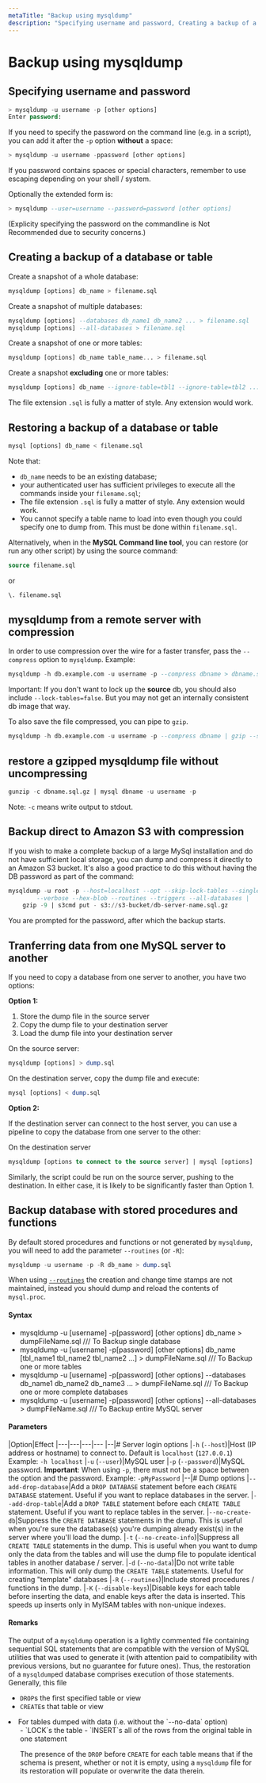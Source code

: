 ```yaml
---
metaTitle: "Backup using mysqldump"
description: "Specifying username and password, Creating a backup of a database or table, Restoring a backup of a database or table, mysqldump from a remote server with compression, restore a gzipped mysqldump file without uncompressing, Backup direct to Amazon S3 with compression, Tranferring data from one MySQL server to another, Backup database with stored procedures and functions"
---
```


# Backup using mysqldump




## Specifying username and password


```sql
> mysqldump -u username -p [other options]
Enter password:

```

If you need to specify the password on the command line (e.g. in a script), you can add it after the `-p` option **without** a space:

```sql
> mysqldump -u username -ppassword [other options]

```

If you password contains spaces or special characters, remember to use escaping depending on your shell / system.

Optionally the extended form is:

```sql
> mysqldump --user=username --password=password [other options]

```

(Explicity specifying the password on the commandline is Not Recommended due to security concerns.)



## Creating a backup of a database or table


Create a snapshot of a whole database:

```sql
mysqldump [options] db_name > filename.sql

```

Create a snapshot of multiple databases:

```sql
mysqldump [options] --databases db_name1 db_name2 ... > filename.sql
mysqldump [options] --all-databases > filename.sql

```

Create a snapshot of one or more tables:

```sql
mysqldump [options] db_name table_name... > filename.sql

```

Create a snapshot **excluding** one or more tables:

```sql
mysqldump [options] db_name --ignore-table=tbl1 --ignore-table=tbl2 ... > filename.sql

```

The file extension `.sql` is fully a matter of style. Any extension would work.



## Restoring a backup of a database or table


```sql
mysql [options] db_name < filename.sql

```

Note that:

- `db_name` needs to be an existing database;
- your authenticated user has sufficient privileges to execute all the commands inside your `filename.sql`;
- The file extension `.sql` is fully a matter of style. Any extension would work.
- You cannot specify a table name to load into even though you could specify one to dump from. This must be done within `filename.sql`.

Alternatively, when in the **MySQL Command line tool**, you can restore (or run any other script) by using the source command:

```sql
source filename.sql

```

or

```sql
\. filename.sql

```



## mysqldump from a remote server with compression


In order to use compression over the wire for a faster transfer, pass the `--compress` option to `mysqldump`. Example:

```sql
mysqldump -h db.example.com -u username -p --compress dbname > dbname.sql

```

Important: If you don't want to lock up the **source** db, you should also include `--lock-tables=false`. But you may not get an internally consistent db image that way.

To also save the file compressed, you can pipe to `gzip`.

```sql
mysqldump -h db.example.com -u username -p --compress dbname | gzip --stdout > dbname.sql.gz

```



## restore a gzipped mysqldump file without uncompressing


```sql
gunzip -c dbname.sql.gz | mysql dbname -u username -p

```

Note: `-c` means write output to stdout.



## Backup direct to Amazon S3 with compression


If you wish to make a complete backup of a large MySql installation and do not have sufficient local storage, you can dump and compress it directly to an Amazon S3 bucket. It's also a good practice to do this without having the DB password as part of the command:

```sql
mysqldump -u root -p --host=localhost --opt --skip-lock-tables --single-transaction \
        --verbose --hex-blob --routines --triggers --all-databases |
    gzip -9 | s3cmd put - s3://s3-bucket/db-server-name.sql.gz

```

You are prompted for the password, after which the backup starts.



## Tranferring data from one MySQL server to another


If you need to copy a database from one server to another, you have two options:

**Option 1:**

1. Store the dump file in the source server
1. Copy the dump file to your destination server
1. Load the dump file into your destination server

On the source server:

```sql
mysqldump [options] > dump.sql

```

On the destination server, copy the dump file and execute:

```sql
mysql [options] < dump.sql

```

**Option 2:**

If the destination server can connect to the host server, you can use a pipeline to copy the database from one server to the other:

On the destination server

```sql
mysqldump [options to connect to the source server] | mysql [options]

```

Similarly, the script could be run on the source server, pushing to the destination.  In either case, it is likely to be significantly faster than Option 1.



## Backup database with stored procedures and functions


By default stored procedures and functions or not generated by `mysqldump`, you will need to add the parameter `--routines` (or `-R`):

```sql
mysqldump -u username -p -R db_name > dump.sql

```

When using [`--routines`](https://dev.mysql.com/doc/refman/5.6/en/mysqldump.html#option_mysqldump_routines) the creation and change time stamps are not maintained, instead you should dump and reload the contents of `mysql.proc`.



#### Syntax


- mysqldump -u [username] -p[password] [other options] db_name > dumpFileName.sql   /// To Backup single database
- mysqldump -u [username] -p[password] [other options] db_name [tbl_name1 tbl_name2  tbl_name2 ...] > dumpFileName.sql   /// To Backup one or more tables
- mysqldump -u [username] -p[password] [other options] --databases db_name1 db_name2 db_name3 ... > dumpFileName.sql   /// To Backup one or more complete databases
- mysqldump -u [username] -p[password] [other options] --all-databases  > dumpFileName.sql   /// To Backup entire MySQL server



#### Parameters


|Option|Effect
|---|---|---|---
|--|# Server login options
|`-h` (`--host`)|Host (IP address or hostname) to connect to. Default is `localhost` (`127.0.0.1`) Example: `-h localhost`
|`-u` (`--user`)|MySQL user
|`-p` (`--password`)|MySQL password. **Important**: When using `-p`, there must not be a space between the option and the password. Example: `-pMyPassword`
|--|# Dump options
|`--add-drop-database`|Add a `DROP DATABASE` statement before each `CREATE DATABASE` statement. Useful if you want to replace databases in the server.
|`--add-drop-table`|Add a `DROP TABLE` statement before each `CREATE TABLE` statement. Useful if you want to replace tables in the server.
|`--no-create-db`|Suppress the `CREATE DATABASE` statements in the dump. This is useful when you're sure the database(s) you're dumping already exist(s) in the server where you'll load the dump.
|`-t` (`--no-create-info`)|Suppress all `CREATE TABLE` statements in the dump. This is useful when you want to dump only the data from the tables and will use the dump file to populate identical tables in another database / server.
|`-d` (`--no-data`)|Do not write table information. This will only dump the `CREATE TABLE` statements. Useful for creating "template" databases
|`-R` (`--routines`)|Include stored procedures / functions in the dump.
|`-K` (`--disable-keys`)|Disable keys for each table before inserting the data, and enable keys after the data is inserted. This speeds up inserts only in MyISAM tables with non-unique indexes.



#### Remarks


The output of a `mysqldump` operation is a lightly commented file containing sequential SQL statements that are compatible with the version of MySQL utilities that was used to generate it (with attention paid to compatibility with previous versions, but no guarantee for future ones). Thus, the restoration of a `mysqldump`ed database comprises execution of those statements. Generally, this file

- `DROP`s the first specified table or view
- `CREATE`s that table or view
<li>For tables dumped with data (i.e. without the `--no-data` option)
<ul>
- `LOCK`s the table
- `INSERT`s all of the rows from the original table in one statement

The presence of the `DROP` before `CREATE` for each table means that if the schema is present, whether or not it is empty, using a `mysqldump` file for its restoration will populate or overwrite the data therein.

